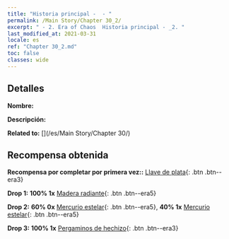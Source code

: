 ```yaml
---
title: "Historia principal -  - "
permalink: /Main Story/Chapter 30_2/
excerpt: " - 2. Era of Chaos  Historia principal - _2. "
last_modified_at: 2021-03-31
locale: es
ref: "Chapter 30_2.md"
toc: false
classes: wide
---
```


## Detalles

 **Nombre:** 

 **Descripción:** 

 **Related to:** [](/es/Main Story/Chapter 30/)

## Recompensa obtenida

 **Recompensa por completar por primera vez::** [Llave de plata](/es/Items/con_693/){: .btn .btn--era3}

 **Drop 1:** **100% 1x** [Madera radiante](/es/Items/mat_97/){: .btn .btn--era5}

 **Drop 2:** **60% 0x** [Mercurio estelar](/es/Items/mat_91/){: .btn .btn--era5}, **40% 1x** [Mercurio estelar](/es/Items/mat_91/){: .btn .btn--era5}

 **Drop 3:** **100% 1x** [Pergaminos de hechizo](/es/Items/con_694/){: .btn .btn--era3}

